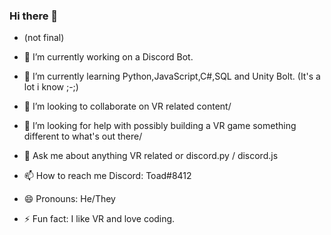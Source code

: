 ### Hi there 👋

- (not final)

- 🔭 I’m currently working on a Discord Bot.
- 🌱 I’m currently learning Python,JavaScript,C#,SQL and Unity Bolt. (It's a lot i know ;-;)
- 👯 I’m looking to collaborate on VR related content/
- 🤔 I’m looking for help with possibly building a VR game something different to what's out there/
- 💬 Ask me about anything VR related or discord.py / discord.js
- 📫 How to reach me Discord: Toad#8412
- 😄 Pronouns: He/They
- ⚡ Fun fact: I like VR and love coding.


<!--
**RadioToad/radiotoad** is a ✨ _special_ ✨ repository because its `README.md` (this file) appears on your GitHub profile.
-->
